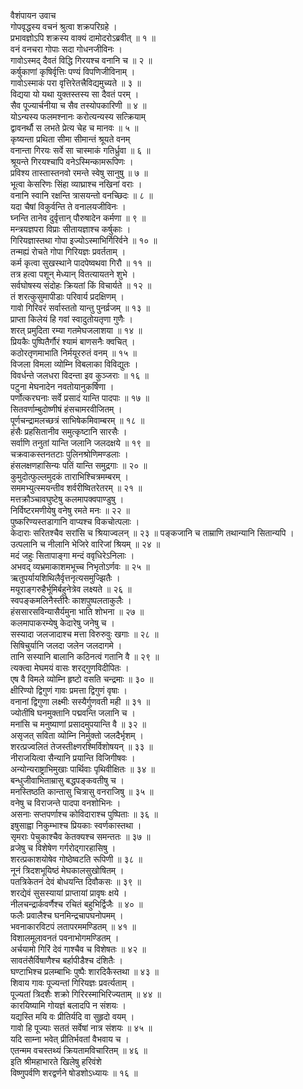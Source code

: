 वैशंपायन उवाच  
गोपवृद्धस्य वचनं श्रुत्वा शक्रपरिग्रहे ।  
प्रभावज्ञोऽपि शक्रस्य वाक्यं दामोदरोऽब्रवीत् ॥ १ ॥  
वनं वनचरा गोपाः सदा गोधनजीविनः ।  
गावोऽस्मद् दैवतं विद्धि गिरयश्च वनानि च ॥ २ ॥  
कर्षुकाणां कृषिर्वृत्तिः पण्यं विपणिजीविनाम् ।  
गावोऽस्माकं परा वृत्तिरेतत्त्रैविद्यमुच्यते ॥ ३ ॥  
विद्यया यो यथा युक्तस्तस्य सा दैवतं परम् ।  
सैव पूज्यार्चनीया च सैव तस्योपकारिणी ॥ ४ ॥  
योऽन्यस्य फलमश्नानः करोत्यन्यस्य सत्क्रियाम्  
द्वावनर्थौ स लभते प्रेत्य चेह च मानवः ॥ ५ ॥  
कृष्यन्ता प्रथिता सीमा सीमान्तं श्रूयते वनम्  
वनान्ता गिरयः सर्वे सा चास्माकं गतिर्ध्रुवा ॥ ६ ॥  
श्रूयन्ते गिरयश्चापि वनेऽस्मिन्कामरूपिणः ।  
प्रविश्य तास्तास्तनवो रमन्ते स्वेषु सानुषु ॥ ७ ॥  
भूत्वा केसरिणः सिंहा व्याघ्राश्च नखिनां वराः ।  
वनानि स्वानि रक्षन्ति त्रासयन्तो वनच्छिदः ॥ ८ ॥  
यदा चैषां विकुर्वन्ति ते वनालयजीविनः ।  
घ्नन्ति तानेव दुर्वृत्तान् पौरुषादेन कर्मणा ॥ ९ ॥  
मन्त्रयज्ञपरा विप्राः सीतायज्ञाश्च कर्षुकाः ।  
गिरियज्ञास्तथा गोपा इज्योऽस्माभिर्गिरिर्वने ॥ १० ॥  
तन्मह्यं रोचते गोपा गिरियज्ञः प्रवर्तताम् ।  
कर्म कृत्वा सुखस्थाने पादपेष्वथवा गिरौ ॥ ११ ॥  
तत्र हत्वा पशून् मेध्यान् वितत्यायतने शुभे ।  
सर्वघोषस्य संदोहः क्रियतां किं विचार्यते ॥ १२ ॥  
तं शरत्कुसुमापीडाः परिवार्य प्रदक्षिणम् ।  
गावो गिरिवरं सर्वास्ततो यान्तु पुनर्व्रजम् ॥ १३ ॥  
प्राप्ता किलेयं हि गवां स्वादुतोयतृणा गुणैः ।  
शरत् प्रमुदिता रम्या गतमेघजलाशया ॥ १४ ॥  
प्रियकैः पुष्पितैर्गौरं श्यामं बाणसनैः क्वचित् ।  
कठोरतृणमाभाति निर्मयूररुतं वनम् ॥ १५ ॥  
विजला विमला व्योम्नि विबलाका विविद्युतः ।  
विवर्धन्ते जलधरा विदन्ता इव कुञ्जराः ॥ १६ ॥  
पटुना मेघनादेन नवतोयानुकर्षिणा ।  
पर्णोत्करघनाः सर्वे प्रसादं यान्ति पादपाः ॥ १७ ॥  
सितवर्णाम्बुदोष्णीषं हंसचामरवीजितम् ।  
पूर्णचन्द्रामलच्छत्रं साभिषेकमिवाम्बरम् ॥ १८ ॥  
हंसैः प्रहसितानीव समुत्कृष्टानि सारसैः ।  
सर्वाणि तनुतां यान्ति जलानि जलदक्षये ॥ १९ ॥  
चक्रवाकस्तनतटाः पुलिनश्रोणिमण्डलाः ।  
हंसलक्षणहासिन्यः पतिं यान्ति समुद्रगाः ॥ २० ॥  
कुमुदोत्फुल्लमुदकं ताराभिश्चित्रमम्बरम् ।  
सममभ्युत्स्मयन्तीव शर्वरीष्वितरेतरम् ॥ २१ ॥  
मत्तक्रौञ्चावघुष्टेषु कलमापक्वपाण्डुषु ।  
निर्विष्टरमणीयेषु वनेषु रमते मनः ॥ २२ ॥  
पुष्करिण्यस्तडागानि वाप्यश्च विकचोत्पलाः ।  
केदाराः सरितश्चैव सरांसि च श्रियाज्वलन् ॥ २३ ॥
पङ्‌‌‍कजानि च ताम्राणि तथान्यानि सितान्यपि ।  
उत्पलानि च नीलानि भेजिरे वारिजां श्रियम् ॥ २४ ॥  
मदं जहुः सितापाङ्‌‌‍गा मन्दं ववृधिरेऽनिलाः ।  
अभवद् व्यभ्रमाकाशमभूच्च निभृतोऽर्णवः ॥ २५ ॥  
ऋतुपर्यायशिथिलैर्वृत्तनृत्यसमुज्झितैः ।  
मयूराङ्‌‌‍गरुहैर्भूमिर्बहुनेत्रेव लक्ष्यते ॥ २६ ॥  
स्वपङ्‌‌‍कमलिनैस्तीरैः काशपुष्पलताकुलैः ।  
हंससारसविन्यासैर्यमुना भाति शोभना ॥ २७ ॥  
कलमापाकरम्येषु केदारेषु जनेषु च ।  
सस्यादा जलजादाश्च मत्ता विरुरुवुः खगाः ॥ २८ ॥  
सिषिचुर्यानि जलदा जलेन जलदागमे ।  
तानि सस्यानि बालानि कठिनत्वं गतानि वै ॥ २९ ॥  
त्यक्त्वा मेघमयं वासः शरद्‌गुणविदीपितः ।  
एष वै विमले व्योम्नि हृष्टो वसति चन्द्रमाः ॥ ३० ॥  
क्षीरिण्यो द्विगुणं गावः प्रमत्ता द्विगुणं वृषाः ।  
वनानां द्विगुणा लक्ष्मीः सस्यैर्गुणवती मही ॥ ३१ ॥  
ज्योतींषि घनमुक्तानि पद्मवन्ति जलानि च ।  
मनांसि च मनुष्याणां प्रसादमुपयान्ति वै ॥ ३२ ॥  
असृजत् सविता व्योम्नि निर्मुक्तो जलदैर्भृशम् ।  
शरत्प्रज्वलितं तेजस्तीक्ष्णरश्मिर्विशोषयन् ॥ ३३ ॥  
नीराजयित्वा सैन्यानि प्रयान्ति विजिगीषवः ।  
अन्योन्यराष्ट्राभिमुखाः पार्थिवाः पृथिवीक्षितः ॥ ३४ ॥  
बन्धुजीवाभिताम्रासु बद्धपङ्‌‌‍कवतीषु च ।  
मनस्तिष्ठति कान्तासु चित्रासु वनराजिषु ॥ ३५ ॥  
वनेषु च विराजन्ते पादपा वनशोभिनः ।  
असनाः सप्तपर्णाश्च कोविदाराश्च पुष्पिताः ॥ ३६ ॥  
इषुसाह्वा निकुम्भाश्च प्रियकाः स्वर्णकास्तथा ।  
सृमराः पेचुकाश्चैव केतक्यश्च समन्ततः ॥ ३७ ॥  
व्रजेषु च विशेषेण गर्गरोद्‌गारहासिषु ।  
शरत्प्रकाशयोषेव गोष्ठेष्वटति रूपिणी ॥ ३८ ॥  
नूनं त्रिदशभूयिष्ठं मेघकालसुखोषितम् ।  
पतत्रिकेतनं देवं बोधयन्ति दिवौकसः ॥ ३९ ॥  
शरद्येवं सुसस्यायां प्राप्तायां प्रावृषः क्षये ।  
नीलचन्द्रार्कवर्णैश्च रचितं बहुभिर्द्विजैः ॥ ४० ॥  
फलैः प्रवालैश्च घनमिन्द्रचापघनोपमम् ।  
भवनाकारविटपं लतापरममण्डितम् ॥ ४१ ॥  
विशालमूलावनतं पवनाभोगमण्डितम् ।  
अर्चयामो गिरिं देवं गाश्चैव च विशेषतः ॥ ४२ ॥  
सावतंसैर्विषाणैश्च बर्हापीडैश्च दंशितैः ।  
घण्टाभिश्च प्रलम्बाभिः पुष्पैः शारदिकैस्तथा ॥ ४३ ॥  
शिवाय गावः पूज्यन्तां गिरियज्ञः प्रवर्त्यताम् ।  
पूज्यतां त्रिदशैः शक्रो गिरिरस्माभिरिज्यताम् ॥ ४४ ॥  
कारयिष्यामि गोयज्ञं बलादपि न संशयः ।  
यद्यस्ति मयि वः प्रीतिर्यदि वा सुहृदो वयम् ।  
गावो हि पूज्याः सततं सर्वेषां नात्र संशयः ॥ ४५ ॥  
यदि साम्ना भवेत् प्रीतिर्भवतां वैभवाय च ।  
एतन्मम वचस्तथ्यं क्रियतामविचारितम् ॥ ४६ ॥  
इति श्रीमहाभारते खिलेषु हरिवंशे  
विष्णुपर्वणि शरद्वर्णने षोडशोऽध्यायः ॥ १६ ॥
